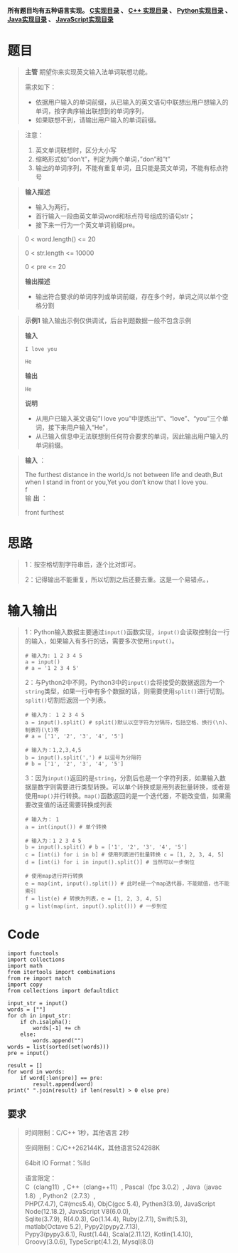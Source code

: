 **所有题目均有五种语言实现。
**[C实现目录](https://renjie.blog.csdn.net/article/details/129190260 "C实现目录")** 、
**[C++ 实现目录](https://blog.csdn.net/misayaaaaa/category_12036814.html "C++
实现目录")** 、
**[Python实现目录](https://blog.csdn.net/misayaaaaa/category_12111005.html
"Python实现目录")** 、
**[Java实现目录](https://blog.csdn.net/misayaaaaa/category_12111006.html
"Java实现目录")** 、
**[JavaScript实现目录](https://blog.csdn.net/misayaaaaa/category_12199270.html
"JavaScript实现目录")****

# 题目

> **主管** 期望你来实现英文输入法单词联想功能。
>
> 需求如下：
>
>   * 依据用户输入的单词前缀，从已输入的英文语句中联想出用户想输入的单词，按字典序输出联想到的单词序列，
>   * 如果联想不到，请输出用户输入的单词前缀。
>

>
> 注意：
>
>   1. 英文单词联想时，区分大小写
>   2. 缩略形式如”don’t”，判定为两个单词，”don”和”t”
>   3. 输出的单词序列，不能有重复单词，且只能是英文单词，不能有标点符号
>

>
> **输入描述**
>
>   * 输入为两行。
>   * 首行输入一段由英文单词word和标点符号组成的语句str；
>   * 接下来一行为一个英文单词前缀pre。
>

>
> 0 < word.length() <= 20
>
> 0 < str.length <= 10000
>
> 0 < pre <= 20
>
> **输出描述**
>
>   * 输出符合要求的单词序列或单词前缀，存在多个时，单词之间以单个空格分割
>

>
> **示例1** 输入输出示例仅供调试，后台判题数据一般不包含示例
>
> **输入**
>
> `I love you`
>
> `He`
>
> **输出**
>
> `He`
>
> **说明**
>
>   * 从用户已输入英文语句”I love you”中提炼出“I”、“love”、“you”三个单词，接下来用户输入“He”，
>   * 从已输入信息中无法联想到任何符合要求的单词，因此输出用户输入的单词前缀。
>

>
> **输入** ：
>
> The furthest distance in the world,Is not between life and death,But when I
> stand in front or you,Yet you don’t know that I love you.  
>  f  
>  输 **出** ：
>
> front furthest

# 思路

> 1：按空格切割字符串后，逐个比对即可。
>
> 2：记得输出不能重复，所以切割之后还要去重。这是一个易错点。，

# 输入输出

>
> 1：Python输入数据主要通过`input()`函数实现，`input()`会读取控制台一行的输入，如果输入有多行的话，需要多次使用`input()`。
>  
>  
>     # 输入为: 1 2 3 4 5
>     a = input()
>     # a = '1 2 3 4 5'
>
>
> 2：与Python2中不同，Python3中的`input()`会将接受的数据返回为一个`string`类型，如果一行中有多个数据的话，则需要使用`split()`进行切割。`split()`切割后返回一个列表。
>  
>  
>     # 输入为： 1 2 3 4 5
>     a = input().split() # split()默认以空字符为分隔符，包括空格、换行(\n)、制表符(\t)等
>     # a = ['1', '2', '3', '4', '5']
>  
>     # 输入为：1,2,3,4,5
>     b = input().split(',') # 以逗号为分隔符
>     # b = ['1', '2', '3', '4', '5']
>
>
> 3：因为`input()`返回的是`string`，分割后也是一个字符列表，如果输入数据是数字则需要进行类型转换。可以单个转换或是用列表批量转换，或者是使用`map()`并行转换。`map()`函数返回的是一个迭代器，不能改变值，如果需要改变值的话还需要转换成列表
>  
>  
>     # 输入为： 1
>     a = int(input()) # 单个转换
>  
>     # 输入为：1 2 3 4 5
>     b = input().split() # b = ['1', '2', '3', '4', '5']
>     c = [int(i) for i in b] # 使用列表进行批量转换 c = [1, 2, 3, 4, 5]
>     d = [int(i) for i in input().split()] # 当然可以一步倒位
>  
>     # 使用map进行并行转换
>     e = map(int, input().split()) # 此时e是一个map迭代器，不能赋值，也不能索引
>     f = list(e) # 转换为列表，e = [1, 2, 3, 4, 5]
>     g = list(map(int, input().split())) # 一步到位

# Code

    
    
    import functools
    import collections
    import math
    from itertools import combinations
    from re import match
    import copy 
    from collections import defaultdict
    
    input_str = input()
    words = [""]
    for ch in input_str:
        if ch.isalpha():
            words[-1] += ch
        else:
            words.append("")
    words = list(sorted(set(words)))
    pre = input()
    
    result = []
    for word in words:
        if word[:len(pre)] == pre:
            result.append(word)
    print(" ".join(result) if len(result) > 0 else pre)
    

## 要求

> 时间限制：C/C++ 1秒，其他语言 2秒
>
> 空间限制：C/C++262144K，其他语言524288K
>
> 64bit IO Format：%lld
>
> 语言限定：  
>  C（clang11）, C++（clang++11）, Pascal（fpc 3.0.2）, Java（javac 1.8）,
> Python2（2.7.3）,  
>  PHP(7.4.7), C#(mcs5.4), ObjC(gcc 5.4), Pythen3(3.9), JavaScript
> Node(12.18.2), JavaScript V8(6.0.0),  
>  Sqlite(3.7.9), R(4.0.3), Go(1.14.4), Ruby(2.7.1), Swift(5.3), matlab(Octave
> 5.2), Pypy2(pypy2.7.13),  
>  Pypy3(pypy3.6.1), Rust(1.44), Scala(2.11.12), Kotlin(1.4.10),
> Groovy(3.0.6), TypeScript(4.1.2), Mysql(8.0)

